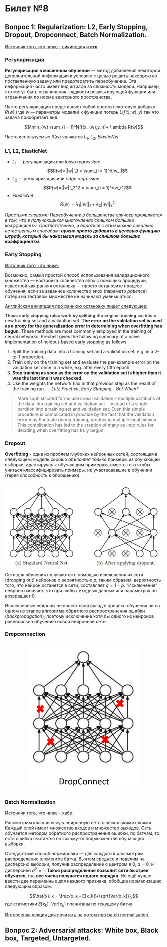 # Билет №8
## Вопрос 1: Regularization: L2, Early Stopping, Dropout, Dropconnect, Batch Normalization.

[Источник того, что ниже - википедия](https://ru.wikipedia.org/wiki/%D0%A0%D0%B5%D0%B3%D1%83%D0%BB%D1%8F%D1%80%D0%B8%D0%B7%D0%B0%D1%86%D0%B8%D1%8F_(%D0%BC%D0%B0%D1%82%D0%B5%D0%BC%D0%B0%D1%82%D0%B8%D0%BA%D0%B0)) [и **это**](http://ru.learnmachinelearning.wikia.com/wiki/%D0%A0%D0%B5%D0%B3%D1%83%D0%BB%D1%8F%D1%80%D0%B8%D0%B7%D0%B0%D1%86%D0%B8%D1%8F)

### Регуляризация
**Регуляризация в машинном обучении** — метод добавления некоторой дополнительной информации к условию с целью решить некорректно поставленную задачу или предотвратить переобучение.
Эта информация часто имеет вид штрафа за сложность модели. Например, это могут быть ограничения гладкости результирующей функции или ограничения по норме векторного пространства.

Часто регуляризация представляет собой просто некоторую добавку $R(w)$ (где $w$ — параметры модели) к функции потерь $L(f(x,w),y)$ так что задача приобретает вид:

$$\min_{w} \sum_{i = 1}^N(f(x_i,w),y_i))+ \lambda R(w)$$

Часто используемые $R(w)$ являются $L_1,\ L_2,\ ElasticNet$

### L1, L2, ElasticNet
* $L_{1}$ -- регуляризация или $lasso\ regression$:
$$R(w)=||w||_1 = \sum_{i = 1}^d|w_i|$$
* $L_{2}$ -- регуляризация или $ridge\ regression$
$$R(w)=||w||_2^2 = \sum_{i = 1}^dw_i^2$$
* $ElasticNet$
$$R(w) = \lambda_1 ||w||_1 + \lambda_2 ||w||_2^2 $$

_Простыми словами: Переобучение в большинстве случаев проявляется в том, что в получающихся многочленах слишком большие коэффициенты. Соответственно, и бороться с этим можно довольно естественным способом: **нужно просто добавить в целевую функцию штраф, который бы наказывал модель за слишком большие коэффициенты**._


### Early Stopping
[Источник того, что ниже.](https://habr.com/company/wunderfund/blog/315476/)

Возможно, самый простой способ использования валидационного множества — настройка количества эпох с помощью процедуры, известной как ранняя остановка — просто остановите процесс обучения, если за заданное количество эпох (параметр $patience$) потери на тестовом множестве не начинают уменьшаться. 

[Английская википедия про раннюю остановку пишет следующее:](https://en.wikipedia.org/wiki/Early_stopping)

These early stopping rules work by splitting the original training set into a new training set and a validation set. **The error on the validation set is used as a proxy for the generalization error in determining when overfitting has begun**. These methods are most commonly employed in the training of neural networks. 
Prechelt gives the following summary of a naive implementation of holdout-based early stopping as follows:

1. Split the training data into a training set and a validation set, e.g. in a 2-to-1 proportion.
2. Train only on the training set and evaluate the per-example error on the validation set once in a while, e.g. after every fifth epoch.
3. **Stop training as soon as the error on the validation set is higher than it was the last time it was checked.**
4. Use the weights the network had in that previous step as the result of the training run.
    _— Lutz Prechelt, Early Stopping – But When?_

> More sophisticated forms use cross-validation – multiple partitions of the data into training set and validation set – instead of a single partition into a training set and validation set. Even this simple procedure is complicated in practice by the fact that the validation error may fluctuate during training, producing multiple local minima. This complication has led to the creation of many ad-hoc rules for deciding when overfitting has truly begun.
 
### Dropout




**Overfitting** - одна из проблем глубоких нейронных сетей, состоящая в следующем: модель хорошо объясняет _только_ примеры из обучающей выборки, адаптируясь к обучающим примерам, вместо того чтобы учиться классифицировать примеры, не участвовавшие в обучении (теряя способность к обобщению).

<p align="center">
  <img src = "https://github.com/natalymr/dl-notes/blob/master/pictures/question_8/dropout.png?raw=true">
</p>

Сети для обучения получаются с помощью исключения из сети (dropping out) нейронов с вероятностью $p$, таким образом, вероятность того, что нейрон останется в сети, составляет $q = 1 - p$. “Исключение” нейрона означает, что при любых входных данных или параметрах он возвращает $0$.

Исключенные нейроны не вносят свой вклад в процесс обучения ни на одном из этапов алгоритма обратного распространения ошибки ($backpropagation$); поэтому исключение хотя бы одного из нейронов равносильно обучению новой нейронной сети.

### Dropconnection

<p align="center">
  <img src = "https://github.com/natalymr/dl-notes/blob/master/pictures/question_8/dropconnect.png?raw=true">
</p>

### Batch Normalization

[Источник того, что ниже - хабр.](https://habr.com/post/309302/)

Рассмотрим классическую нейронную сеть с несколькими слоями. Каждый слой имеет множество входов и множество выходов. Сеть обучается методом обратного распространения ошибки, по батчам, то есть ошибка считается по какому-то подмножестве обучающей выборки.


Стандартный способ нормировки — для каждого $k$ рассмотрим распределение элементов батча. Вычтем среднее и поделим на дисперсию выборки, получив распределение с центром в $0$, $a = 0$, и дисперсией $\sigma^2 = 1$. **Такое распределение позволит сети быстрее обучатся, т.к. все числа получатся одного порядка**. Но ещё лучше ввести две переменные для каждого признака, обобщив нормализацию следующим образом:

$$\hat{x}_k = \frac{x_k - E[x_k]}{\sqrt{Var[x_k]}},$$
где статистики $E[x_k],\ Var[x_k]$ посчитаны по текущему батчу.

[Интересная лекция для почитать на потом про batch normalization.](https://logic.pdmi.ras.ru/~sergey/teaching/dl2017/DLNikolenko-Beeline-03.pdf)

## Вопрос 2: Adversarial attacks: White box, Black box, Targeted, Untargeted.